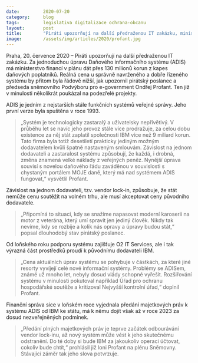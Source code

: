 ```yaml
---
date:         2020-07-20
category:     blog
tags:         legislativa digitalizace ochrana-obcanu
layout:       post
title:        "Piráti upozorňují na další předraženou IT zakázku, ministerstvo financí má v plánu zbytečně promrhat desítky milionů"
image:        /assets/img/articles/2020/profant.jpg
---   
```



Praha, 20. července 2020 – Piráti upozorňují na další předraženou IT zakázku. Za jednoduchou úpravu Daňového informačního systému (ADIS) má ministerstvo financí v plánu dát přes 130 milionů korun z kapes daňových poplatníků. Reálná cena u správně navrženého a dobře řízeného systému by přitom byla řádově nižší, jak upozornil pirátský poslanec a předseda sněmovního Podvýboru pro e-government Ondřej Profant. Ten již v minulosti několikrát poukázal na podezřelé projekty.

ADIS je jedním z nejstarších stále funkčních systémů veřejné správy. Jeho první verze byla spuštěna v roce 1993. 
> „Systém je technologicky zastaralý a uživatelsky nepřívětivý. V průběhu let se navíc jeho provoz stále více prodražuje, za celou dobu existence za něj stát zaplatil společnosti IBM více než 9 miliard korun. Tato firma byla totiž desetiletí prakticky jediným možným dodavatelem kvůli špatně nastaveným smlouvám. Závislost na jednom dodavateli a zastaralost systému způsobují, že každá, i drobná, změna znamená velké náklady z veřejných peněz. Nynější úprava souvisí s novelou daňového řádu zaváděnou v souvislosti s chystaným portálem MOJE daně, který má nad systémem ADIS fungovat,“ vysvětlil Profant. 

Závislost na jednom dodavateli, tzv. vendor lock-in, způsobuje, že stát nemůže cenu soutěžit na volném trhu, ale musí akceptovat ceny původního dodavatele. 
> „Připomíná to situaci, kdy se snažíme napasovat moderní karoserii na motor z veterána, který umí spravit jen jediný člověk. Nikdy tak nevíme, kdy se rozbije a kolik nás opravy a úpravy budou stát,“ popsal dlouhodobý stav pirátský poslanec.

Od loňského roku podporu systému zajišťuje O2 IT Services, ale i tak výrazná část prostředků proudí k původnímu dodavateli IBM. 
> „Cena aktuálních úprav systému se pohybuje v částkách, za které jiné resorty vyvíjejí celé nové informační systémy. Problémy se ADISem, známé už mnoho let, nebyly dosud vlády schopné vyřešit. Rozšiřování systému v minulosti pokutoval například Úřad pro ochranu hospodářské soutěže a kritizoval Nejvyšší kontrolní úřad,“ doplnil Profant. 

Finanční správa sice v loňském roce vyjednala předání majetkových práv k systému ADIS od IBM ke státu, má k němu dojít však až v roce 2023 za dosud nezveřejněných podmínek. 
> „Předání plných majetkových práv je teprve začátek odbourávání vendor lock-inu, až nový systém může vést k jeho skutečnému odstranění. Do té doby si bude IBM za jakoukoliv operaci účtovat, cokoliv bude chtít,“ prohlásil již loni Profant na plénu Sněmovny. Stávající záměr tak jeho slova potvrzuje.
